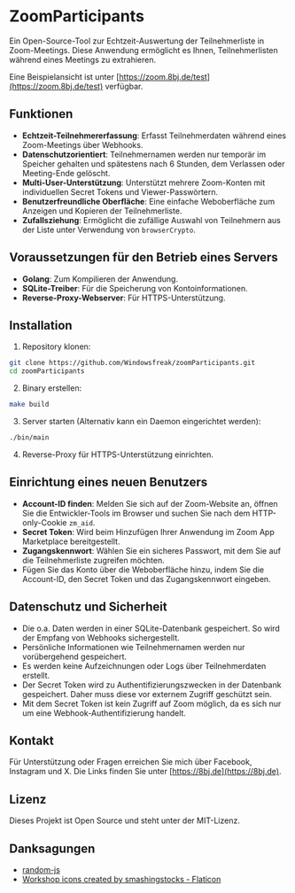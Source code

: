 # ZoomParticipants

Ein Open-Source-Tool zur Echtzeit-Auswertung der Teilnehmerliste in Zoom-Meetings. Diese Anwendung ermöglicht es Ihnen, Teilnehmerlisten während eines Meetings zu extrahieren.

Eine Beispielansicht ist unter [https://zoom.8bj.de/test](https://zoom.8bj.de/test) verfügbar.

## Funktionen

- **Echtzeit-Teilnehmererfassung**: Erfasst Teilnehmerdaten während eines Zoom-Meetings über Webhooks.
- **Datenschutzorientiert**: Teilnehmernamen werden nur temporär im Speicher gehalten und spätestens nach 6 Stunden, dem Verlassen oder Meeting-Ende gelöscht.
- **Multi-User-Unterstützung**: Unterstützt mehrere Zoom-Konten mit individuellen Secret Tokens und Viewer-Passwörtern.
- **Benutzerfreundliche Oberfläche**: Eine einfache Weboberfläche zum Anzeigen und Kopieren der Teilnehmerliste.
- **Zufallsziehung**: Ermöglicht die zufällige Auswahl von Teilnehmern aus der Liste unter Verwendung von `browserCrypto`.

## Voraussetzungen für den Betrieb eines Servers

- **Golang**: Zum Kompilieren der Anwendung.
- **SQLite-Treiber**: Für die Speicherung von Kontoinformationen.
- **Reverse-Proxy-Webserver**: Für HTTPS-Unterstützung.

## Installation

1. Repository klonen:

```bash
git clone https://github.com/Windowsfreak/zoomParticipants.git
cd zoomParticipants
```

2. Binary erstellen:

```bash
make build
```

3. Server starten (Alternativ kann ein Daemon eingerichtet werden):

```bash
./bin/main
```

4. Reverse-Proxy für HTTPS-Unterstützung einrichten.

## Einrichtung eines neuen Benutzers

- **Account-ID finden**: Melden Sie sich auf der Zoom-Website an, öffnen Sie die Entwickler-Tools im Browser und suchen Sie nach dem HTTP-only-Cookie `zm_aid`.
- **Secret Token**: Wird beim Hinzufügen Ihrer Anwendung im Zoom App Marketplace bereitgestellt.
- **Zugangskennwort**: Wählen Sie ein sicheres Passwort, mit dem Sie auf die Teilnehmerliste zugreifen möchten.
- Fügen Sie das Konto über die Weboberfläche hinzu, indem Sie die Account-ID, den Secret Token und das Zugangskennwort eingeben.

## Datenschutz und Sicherheit

- Die o.a. Daten werden in einer SQLite-Datenbank gespeichert. So wird der Empfang von Webhooks sichergestellt.
- Persönliche Informationen wie Teilnehmernamen werden nur vorübergehend gespeichert.
- Es werden keine Aufzeichnungen oder Logs über Teilnehmerdaten erstellt.
- Der Secret Token wird zu Authentifizierungszwecken in der Datenbank gespeichert. Daher muss diese vor externem Zugriff geschützt sein.
- Mit dem Secret Token ist kein Zugriff auf Zoom möglich, da es sich nur um eine Webhook-Authentifizierung handelt.

## Kontakt

Für Unterstützung oder Fragen erreichen Sie mich über Facebook, Instagram und X. Die Links finden Sie unter [https://8bj.de](https://8bj.de).

## Lizenz

Dieses Projekt ist Open Source und steht unter der MIT-Lizenz.

## Danksagungen

- [random-js](https://www.npmjs.com/package/random-js)
- [Workshop icons created by smashingstocks - Flaticon](https://www.flaticon.com/free-icons/workshop)